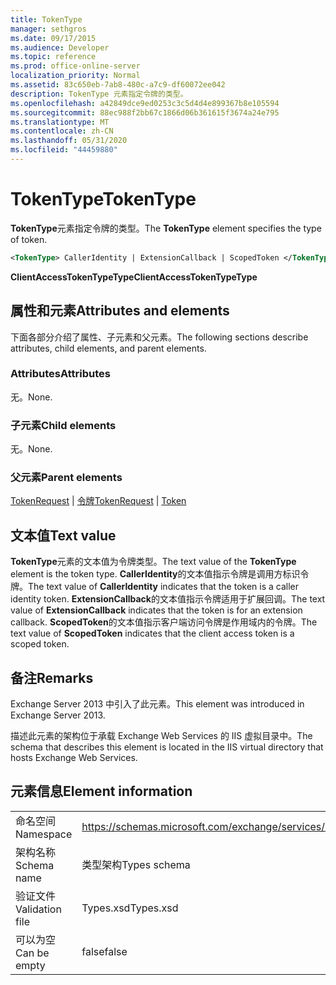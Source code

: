 ```yaml
---
title: TokenType
manager: sethgros
ms.date: 09/17/2015
ms.audience: Developer
ms.topic: reference
ms.prod: office-online-server
localization_priority: Normal
ms.assetid: 83c650eb-7ab8-480c-a7c9-df60072ee042
description: TokenType 元素指定令牌的类型。
ms.openlocfilehash: a42849dce9ed0253c3c5d4d4e899367b8e105594
ms.sourcegitcommit: 88ec988f2bb67c1866d06b361615f3674a24e795
ms.translationtype: MT
ms.contentlocale: zh-CN
ms.lasthandoff: 05/31/2020
ms.locfileid: "44459880"
---
```

# <a name="tokentype"></a><span data-ttu-id="9b819-103">TokenType</span><span class="sxs-lookup"><span data-stu-id="9b819-103">TokenType</span></span>

<span data-ttu-id="9b819-104">**TokenType**元素指定令牌的类型。</span><span class="sxs-lookup"><span data-stu-id="9b819-104">The **TokenType** element specifies the type of token.</span></span> 
  
```XML
<TokenType> CallerIdentity | ExtensionCallback | ScopedToken </TokenType>
```

 <span data-ttu-id="9b819-105">**ClientAccessTokenTypeType**</span><span class="sxs-lookup"><span data-stu-id="9b819-105">**ClientAccessTokenTypeType**</span></span>
## <a name="attributes-and-elements"></a><span data-ttu-id="9b819-106">属性和元素</span><span class="sxs-lookup"><span data-stu-id="9b819-106">Attributes and elements</span></span>

<span data-ttu-id="9b819-107">下面各部分介绍了属性、子元素和父元素。</span><span class="sxs-lookup"><span data-stu-id="9b819-107">The following sections describe attributes, child elements, and parent elements.</span></span>
  
### <a name="attributes"></a><span data-ttu-id="9b819-108">Attributes</span><span class="sxs-lookup"><span data-stu-id="9b819-108">Attributes</span></span>

<span data-ttu-id="9b819-109">无。</span><span class="sxs-lookup"><span data-stu-id="9b819-109">None.</span></span>
  
### <a name="child-elements"></a><span data-ttu-id="9b819-110">子元素</span><span class="sxs-lookup"><span data-stu-id="9b819-110">Child elements</span></span>

<span data-ttu-id="9b819-111">无。</span><span class="sxs-lookup"><span data-stu-id="9b819-111">None.</span></span>
  
### <a name="parent-elements"></a><span data-ttu-id="9b819-112">父元素</span><span class="sxs-lookup"><span data-stu-id="9b819-112">Parent elements</span></span>

<span data-ttu-id="9b819-113">[TokenRequest](tokenrequest.md)  | [令牌](token.md)</span><span class="sxs-lookup"><span data-stu-id="9b819-113">[TokenRequest](tokenrequest.md) | [Token](token.md)</span></span>
  
## <a name="text-value"></a><span data-ttu-id="9b819-114">文本值</span><span class="sxs-lookup"><span data-stu-id="9b819-114">Text value</span></span>

<span data-ttu-id="9b819-115">**TokenType**元素的文本值为令牌类型。</span><span class="sxs-lookup"><span data-stu-id="9b819-115">The text value of the **TokenType** element is the token type.</span></span> <span data-ttu-id="9b819-116">**CallerIdentity**的文本值指示令牌是调用方标识令牌。</span><span class="sxs-lookup"><span data-stu-id="9b819-116">The text value of **CallerIdentity** indicates that the token is a caller identity token.</span></span> <span data-ttu-id="9b819-117">**ExtensionCallback**的文本值指示令牌适用于扩展回调。</span><span class="sxs-lookup"><span data-stu-id="9b819-117">The text value of **ExtensionCallback** indicates that the token is for an extension callback.</span></span> <span data-ttu-id="9b819-118">**ScopedToken**的文本值指示客户端访问令牌是作用域内的令牌。</span><span class="sxs-lookup"><span data-stu-id="9b819-118">The text value of **ScopedToken** indicates that the client access token is a scoped token.</span></span> 
  
## <a name="remarks"></a><span data-ttu-id="9b819-119">备注</span><span class="sxs-lookup"><span data-stu-id="9b819-119">Remarks</span></span>

<span data-ttu-id="9b819-120">Exchange Server 2013 中引入了此元素。</span><span class="sxs-lookup"><span data-stu-id="9b819-120">This element was introduced in Exchange Server 2013.</span></span>
  
<span data-ttu-id="9b819-121">描述此元素的架构位于承载 Exchange Web Services 的 IIS 虚拟目录中。</span><span class="sxs-lookup"><span data-stu-id="9b819-121">The schema that describes this element is located in the IIS virtual directory that hosts Exchange Web Services.</span></span>
  
## <a name="element-information"></a><span data-ttu-id="9b819-122">元素信息</span><span class="sxs-lookup"><span data-stu-id="9b819-122">Element information</span></span>

|||
|:-----|:-----|
|<span data-ttu-id="9b819-123">命名空间</span><span class="sxs-lookup"><span data-stu-id="9b819-123">Namespace</span></span>  <br/> |https://schemas.microsoft.com/exchange/services/2006/types  <br/> |
|<span data-ttu-id="9b819-124">架构名称</span><span class="sxs-lookup"><span data-stu-id="9b819-124">Schema name</span></span>  <br/> |<span data-ttu-id="9b819-125">类型架构</span><span class="sxs-lookup"><span data-stu-id="9b819-125">Types schema</span></span>  <br/> |
|<span data-ttu-id="9b819-126">验证文件</span><span class="sxs-lookup"><span data-stu-id="9b819-126">Validation file</span></span>  <br/> |<span data-ttu-id="9b819-127">Types.xsd</span><span class="sxs-lookup"><span data-stu-id="9b819-127">Types.xsd</span></span>  <br/> |
|<span data-ttu-id="9b819-128">可以为空</span><span class="sxs-lookup"><span data-stu-id="9b819-128">Can be empty</span></span>  <br/> |<span data-ttu-id="9b819-129">false</span><span class="sxs-lookup"><span data-stu-id="9b819-129">false</span></span>  <br/> |
   

